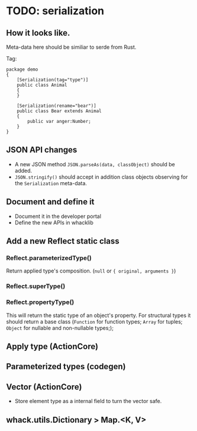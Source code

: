 # TODO: serialization

## How it looks like.

Meta-data here should be similiar to serde from Rust.

Tag:

```
package demo
{
    [Serialization(tag="type")]
    public class Animal
    {
    }

    [Serialization(rename="bear")]
    public class Bear extends Animal
    {
        public var anger:Number;
    }
}
```

## JSON API changes

- A new JSON method `JSON.parseAs(data, classObject)` should be added.
- `JSON.stringify()` should accept in addition class objects observing for the `Serialization` meta-data. 

## Document and define it

- Document it in the developer portal
- Define the new APIs in whacklib

## Add a new Reflect static class

### Reflect.parameterizedType()

Return applied type's composition. (`null` or `{ original, arguments }`)

### Reflect.superType()

### Reflect.propertyType()

This will return the static type of an object's property. For structural types it should return a base class
(`Function` for function types; `Array` for tuples; `Object` for nullable and non-nullable types;);

## Apply type (ActionCore)

## Parameterized types (codegen)

## Vector (ActionCore)

- Store element type as a internal field to turn the vector safe.

## whack.utils.Dictionary > Map.\<K, V>
